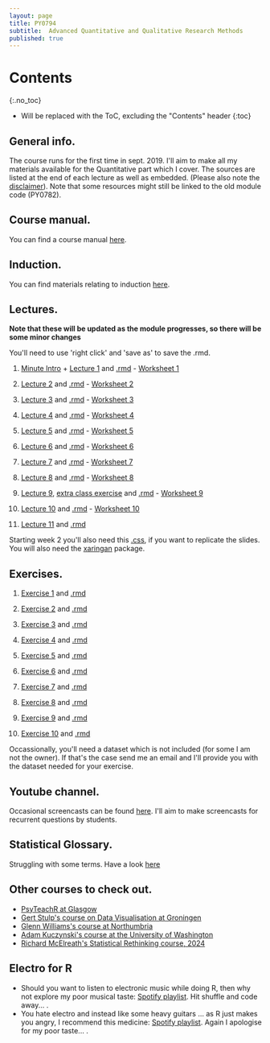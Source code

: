 ```yaml
---
layout: page
title: PY0794
subtitle:  Advanced Quantitative and Qualitative Research Methods
published: true
---
```




# Contents
{:.no_toc}

* Will be replaced with the ToC, excluding the "Contents" header
{:toc}

## General info.

The course runs for the first time in sept. 2019. I'll aim to make all my materials available for the Quantitative part which I cover. The sources are listed at the end of each lecture as well as embedded. (Please also note the [disclaimer](/disclaimer)). Note that some resources might still be linked to the old module code (PY0782).

## Course manual.

You can find a course manual [here](/outline_statistics_mres.course-11-9web).

## Induction.

You can find materials relating to induction [here](/induction_PY0794).

## Lectures.

**Note that these will be updated as the module progresses, so there will be some minor changes**

You'll need to use 'right click' and 'save as' to save the .rmd.

1. [Minute Intro](PY_0794/Lecture_1/Intro.html) + [Lecture 1](PY_0794/Lecture_1/Lecture1.html) and [.rmd](PY_0794/Lecture_1/Lecture1.Rmd) - [Worksheet 1](PY_0794/Lecture_1/PY0794_Lecture_1_web.html)

2. [Lecture 2](PY_0794/Lecture_2/Lecture2-xaringan.html#1) and [.rmd](PY_0794/Lecture_2/Lecture2-xaringan.Rmd) - [Worksheet 2](PY_0794/Lecture_2/PY0794_Lecture_2_web.html)

3. [Lecture 3](PY_0794/Lecture_3/Lecture3-xaringan.html#1) and [.rmd](PY_0794/Lecture_3/Lecture3-xaringan.Rmd) - [Worksheet 3](PY_0794/Lecture_3/PY0794_Lecture_3_web.html)

4. [Lecture 4](PY_0794/Lecture_4/Lecture4_xaringan.html#1) and [.rmd](PY_0794/Lecture_4/Lecture4_xaringan.Rmd) - [Worksheet 4](PY_0794/Lecture_4/PY0794_Lecture_4_web.html)

5. [Lecture 5](PY_0794/Lecture_5/Lecture5-xaringan.html#1) and [.rmd](PY_0794/Lecture_5/Lecture5-xaringan.Rmd)  - [Worksheet 5](PY_0794/Lecture_5/PY0794_Lecture_5_web.html)

6. [Lecture 6](PY_0794/Lecture_6/Lecture6_xaringan.html#1) and [.rmd](PY_0794/Lecture_6/Lecture6_xaringan.Rmd)  - [Worksheet 6](PY_0794/Lecture_6/PY0794_Lecture_6_web.html)

7. [Lecture 7](PY_0794/Lecture_7/Lecture7_xaringan.html#1) and [.rmd](PY_0794/Lecture_7/Lecture7_xaringan.Rmd) - [Worksheet 7](PY_0794/Lecture_7/PY0794_Lecture_7_web.html)

8. [Lecture 8](PY_0794/Lecture_8/Lecture8_xaringan.html#1) and [.rmd](PY_0794/Lecture_8/Lecture8_xaringan.Rmd) - [Worksheet 8](PY_0794/Lecture_8/PY0794_Lecture_8_web.html)

9. [Lecture 9](PY_0794/Lecture_9/Lecture9_xaringan.html#1), [extra class exercise](PY_0794/Lecture_9/Exercise_in_class9.html) and [.rmd](PY_0794/Lecture_9/Lecture9_xaringan.Rmd) - [Worksheet 9](PY_0794/Lecture_9/PY0794_Lecture_9_web.html)

10. [Lecture 10](PY_0794/Lecture_10/Lecture10_xaringan.html#1) and [.rmd](PY_0794/Lecture_10/Lecture10_xaringan.Rmd) - [Worksheet 10](PY_0794/Lecture_10/PY0794_Lecture_10_web.html)

11. [Lecture 11](PY_0794/Lecture_11/Lecture11_xaringan.html#1) and [.rmd](PY_0794/Lecture_11/Lecture11_xaringan.Rmd)

Starting week 2 you'll also need this [.css](https://drive.google.com/open?id=0Bw-5pwTzGZ7ZY0xJeUdIaThYS0E), if you want to replicate the slides. You will also need the [xaringan](https://github.com/yihui/xaringan) package.

## Exercises.

1. [Exercise 1](PY_0782/Exercise_1.html) and [.rmd](PY_0782/Exercise_1.Rmd)

2. [Exercise 2](PY_0782/Exercise_2.html) and [.rmd](PY_0782/Exercise_2.Rmd)

3. [Exercise 3](PY_0782/Exercise_3.html) and [.rmd](PY_0782/Exercise_3.Rmd)

4. [Exercise 4](PY_0782/Exercise_4.html) and [.rmd](PY_0782/Exercise_4.Rmd)

5. [Exercise 5](PY_0782/Exercise_5.html) and [.rmd](https://drive.google.com/open?id=0Bw-5pwTzGZ7ZYTlvMEdCQU5YMUE)

6. [Exercise 6](PY_0782/Exercise_6.html) and [.rmd](https://drive.google.com/open?id=0Bw-5pwTzGZ7ZQXJvUWRHaVJuOGM)

7. [Exercise 7](PY_0782/Exercise_7.html) and [.rmd](https://drive.google.com/open?id=0Bw-5pwTzGZ7ZT1BWenNDbUNPZnc)

8. [Exercise 8](PY_0782/Exercise_8.html) and [.rmd](https://drive.google.com/file/d/1LqNL9dsLDC5i_AljRFmgIpR_4SUtAZO_/view?usp=sharing)

9. [Exercise 9](PY_0782/Exercise_9.html) and [.rmd](https://drive.google.com/file/d/13FXGOuBrHyeePzVCn1sUgeC6HMLBZAHw/view?usp=sharing)

10.  [Exercise 10](PY_0782/Exercise_10.html) and [.rmd](https://drive.google.com/file/d/1k4SiX8yCZ2RohV1GrogK5z0ontAxjtpE/view?usp=sharing)

Occassionally, you'll need a dataset which is not included (for some I am not the owner). If that's the case send me an email and I'll provide you with the dataset needed for your exercise.

## Youtube channel.
Occasional screencasts can be found [here](https://www.youtube.com/channel/UCWXTuZsVGQzQTUJPkEjo0YQ/featured?view_as=subscriber). I'll aim to make screencasts for recurrent questions by students.

## Statistical Glossary.

Struggling with some terms. Have a look [here](https://tvpollet.github.io/PY_0782/glossary_stats.html)

## Other courses to check out.

* [PsyTeachR at Glasgow](https://psyteachr.github.io/)
* [Gert Stulp's course on Data Visualisation at Groningen](https://stulp.gmw.rug.nl/dataviz/)
* [Glenn Williams's course at Northumbria](https://glennwilliams.me/ds-psych/)
* [Adam Kuczynski's course at the University of Washington](https://adamkucz.github.io/psych548/)
* [Richard McElreath's Statistical Rethinking course, 2024](https://github.com/rmcelreath/stat_rethinking_2024)

## Electro for R
* Should you want to listen to electronic music while doing R, then why not explore my poor musical taste: [Spotify playlist](https://open.spotify.com/playlist/2KND8Zlu9cvWLoiwiHT3EB?si=ee21a2e0e00044a5). Hit shuffle and code away... . 
* You hate electro and instead like some heavy guitars ... as R just makes you angry, I recommend this medicine: [Spotify playlist](https://open.spotify.com/playlist/5FQFXvmcWDNzX418Vgw3L8?si=46e90b5a4c0c4265). Again I apologise for my poor taste... .

